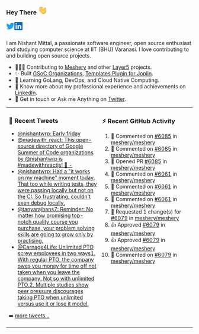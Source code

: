 ### Hey There <img src="./assets/wave.gif" width="25px">
<a href="http://urls.nishantwrp.com/github-to-twitter" target="_blank">
  <img align="left" alt="Nishant's Twitter" width="22px" src="./assets/twitter.svg" />
</a>
<a href="http://urls.nishantwrp.com/github-to-linkedin" target="_blank">
  <img align="left" alt="Nishant's LinkedIn" width="22px" src="./assets/linkedin.svg" />
</a>
<a href="http://urls.nishantwrp.com/github-to-site" target="_blank">
  <img align="left" alt="Nishant's Site" width="22px" src="./assets/globe.svg" />
</a>
<br /><br />

I am Nishant Mittal, a passionate software engineer, open source enthusiast and studying computer science at IIT (BHU) Varanasi. I love contributing to and building open source projects.

- 👨🏽‍💻 Contributing to [Meshery](https://meshery.io/) and other [Layer5](https://layer5.io/) projects.
- ✨ Built [GSoC Organizations](https://www.gsocorganizations.dev/), [Templates Plugin for Joplin](https://github.com/joplin/plugin-templates).
- 🌱 Learning GoLang, DevOps, and Cloud Native Computing.
- 🚀 Know more about my professional experience and achievements on [LinkedIn](http://urls.nishantwrp.com/github-to-linkedin).
- 💬 Get in touch or Ask me Anything on [Twitter](http://urls.nishantwrp.com/github-to-twitter).

<table><tr>
<td valign="top" width="50%">

### 📱 Recent Tweets
<!-- TWITTER:START -->
- [@nishantwrp: Early friday](https://rss.app/articles/cb4e791f6f6d729c074351566bd3a7c508111d6e1136a1e9c3ec930d979628d4f61eb1492ac7df6df6a56279da170f9568d769e1c71a7e128b)
- [@madewith_react: This open-source directory of Google Summer of Code organizations by @nishantwrp is #madewithreactjs! 🙌 -](https://rss.app/articles/cb4e791f6f6d729c074351566bd3a7c508111d6e123eb6e4d5eb9312ba9462c6e10bea4f2d899a2db0bd6b78da100b9468d661e6c31b72108d3dc16a87)
- [@nishantwrp: Had a &quot;it works on my machine&quot; moment today. That too while writing tests, they were passing locally but not on the CI. So frustrating, couldn&#39;t even debug locally.](https://rss.app/articles/cb4e791f6f6d729c074351566bd3a7c508111d6e1136a1e9c3ec930d979628d4f61eb1492ac7df6df6a6687dd711099b66d368e1ca107d1c83)
- [@tanyarajhans7: Reminder: No matter how promising top-notch quality course you purchase, your problem solving skills are going to grow only by practising.](https://rss.app/articles/cb4e791f6f6d729c074351566bd3a7c508111d6e0b3ebcf8c3f086108d8769d4b550b648389c9b2beca36f78de11099a62d76ce7c51179128c3cc466)
- [@Carnage4Life: Unlimited PTO screw employees in two ways1. With regular PTO, the company owes you money for time off not taken when you leave the company. Not so with unlimited PTO.2. Multiple studies show peer pressure discourages taking PTO when unlimited versus use it or lose it model.](https://rss.app/articles/cb4e791f6f6d729c074351566bd3a7c508111d6e3c3ea0efc3e5824ea98f61c2ad0cb15d2d9d9d77f2a76f7cdc16079b66d76ae5c5147a168f3ac3)
<!-- TWITTER:END -->
➡️ [more tweets...](http://urls.nishantwrp.com/github-to-twitter)

</td>
<td valign="top" width="50%">

### ⚡ Recent GitHub Activity
<!--RECENT_ACTIVITY:start-->
1. 💬 Commented on [#6085](https://github.com/meshery/meshery/pull/6085#issuecomment-1225168944) in [meshery/meshery](https://github.com/meshery/meshery)
2. 💬 Commented on [#6085](https://github.com/meshery/meshery/pull/6085#discussion_r953182380) in [meshery/meshery](https://github.com/meshery/meshery)
3. 💪 Opened PR [#6085](https://github.com/meshery/meshery/pull/6085) in [meshery/meshery](https://github.com/meshery/meshery)
4. 💬 Commented on [#6061](https://github.com/meshery/meshery/pull/6061#discussion_r953009552) in [meshery/meshery](https://github.com/meshery/meshery)
5. 💬 Commented on [#6061](https://github.com/meshery/meshery/pull/6061#discussion_r952756050) in [meshery/meshery](https://github.com/meshery/meshery)
6. 💬 Commented on [#6061](https://github.com/meshery/meshery/pull/6061#discussion_r952759807) in [meshery/meshery](https://github.com/meshery/meshery)
7. 🔴 Requested 1 change(s) for [#6079](https://github.com/meshery/meshery/pull/6079#pullrequestreview-1081254918) in [meshery/meshery](https://github.com/meshery/meshery)
8. 👍 Approved [#6079](https://github.com/meshery/meshery/pull/6079#pullrequestreview-1081252066) in [meshery/meshery](https://github.com/meshery/meshery)
9. 👍 Approved [#6079](https://github.com/meshery/meshery/pull/6079#pullrequestreview-1081252066) in [meshery/meshery](https://github.com/meshery/meshery)
10. 💬 Commented on [#6079](https://github.com/meshery/meshery/pull/6079#discussion_r951985373) in [meshery/meshery](https://github.com/meshery/meshery)
<!--RECENT_ACTIVITY:end-->

</td>
</tr></table>
